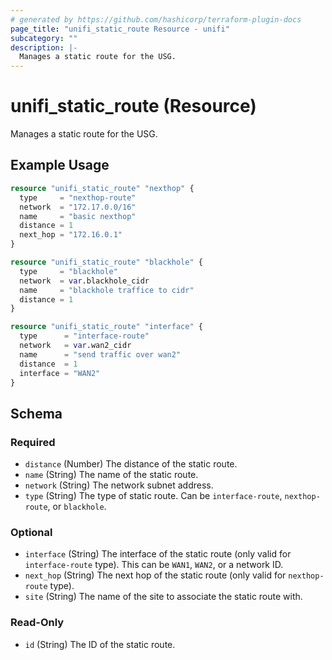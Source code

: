 ```yaml
---
# generated by https://github.com/hashicorp/terraform-plugin-docs
page_title: "unifi_static_route Resource - unifi"
subcategory: ""
description: |-
  Manages a static route for the USG.
---
```


# unifi_static_route (Resource)

Manages a static route for the USG.

## Example Usage

```terraform
resource "unifi_static_route" "nexthop" {
  type     = "nexthop-route"
  network  = "172.17.0.0/16"
  name     = "basic nexthop"
  distance = 1
  next_hop = "172.16.0.1"
}

resource "unifi_static_route" "blackhole" {
  type     = "blackhole"
  network  = var.blackhole_cidr
  name     = "blackhole traffice to cidr"
  distance = 1
}

resource "unifi_static_route" "interface" {
  type      = "interface-route"
  network   = var.wan2_cidr
  name      = "send traffic over wan2"
  distance  = 1
  interface = "WAN2"
}
```

<!-- schema generated by tfplugindocs -->
## Schema

### Required

- `distance` (Number) The distance of the static route.
- `name` (String) The name of the static route.
- `network` (String) The network subnet address.
- `type` (String) The type of static route. Can be `interface-route`, `nexthop-route`, or `blackhole`.

### Optional

- `interface` (String) The interface of the static route (only valid for `interface-route` type). This can be `WAN1`, `WAN2`, or a network ID.
- `next_hop` (String) The next hop of the static route (only valid for `nexthop-route` type).
- `site` (String) The name of the site to associate the static route with.

### Read-Only

- `id` (String) The ID of the static route.
